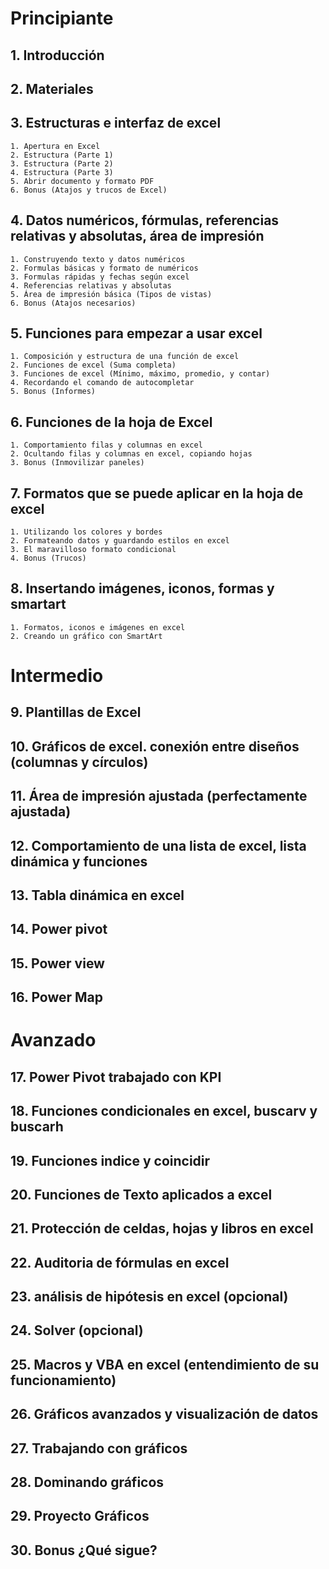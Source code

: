 # Principiante
## 1. Introducción
## 2. Materiales
## 3. Estructuras e interfaz de excel
    1. Apertura en Excel
    2. Estructura (Parte 1)
    3. Estructura (Parte 2)
    4. Estructura (Parte 3)
    5. Abrir documento y formato PDF
    6. Bonus (Atajos y trucos de Excel)
## 4. Datos numéricos, fórmulas, referencias relativas y absolutas, área de impresión
    1. Construyendo texto y datos numéricos
    2. Formulas básicas y formato de numéricos
    3. Formulas rápidas y fechas según excel
    4. Referencias relativas y absolutas
    5. Área de impresión básica (Tipos de vistas)
    6. Bonus (Atajos necesarios)
## 5. Funciones para empezar a usar excel
    1. Composición y estructura de una función de excel
    2. Funciones de excel (Suma completa)
    3. Funciones de excel (Mínimo, máximo, promedio, y contar)
    4. Recordando el comando de autocompletar
    5. Bonus (Informes)
## 6. Funciones de la hoja de Excel
    1. Comportamiento filas y columnas en excel
    2. Ocultando filas y columnas en excel, copiando hojas
    3. Bonus (Inmovilizar paneles)
## 7. Formatos que se puede aplicar en la hoja de excel
    1. Utilizando los colores y bordes
    2. Formateando datos y guardando estilos en excel
    3. El maravilloso formato condicional
    4. Bonus (Trucos)
## 8. Insertando imágenes, iconos, formas y smartart
    1. Formatos, iconos e imágenes en excel
    2. Creando un gráfico con SmartArt
# Intermedio

## 9. Plantillas de Excel

## 10. Gráficos de excel. conexión entre diseños (columnas y círculos)

## 11. Área de impresión ajustada (perfectamente ajustada)

## 12. Comportamiento de una lista de excel, lista dinámica y funciones

## 13. Tabla dinámica en excel

## 14. Power pivot

## 15. Power view

## 16. Power Map

# Avanzado

## 17. Power Pivot trabajado con KPI

## 18. Funciones condicionales en excel, buscarv y buscarh

## 19. Funciones indice y coincidir

## 20. Funciones de Texto aplicados a excel

## 21. Protección de celdas, hojas y libros en excel

## 22. Auditoria de fórmulas en excel

## 23. análisis de hipótesis en excel (opcional)

## 24. Solver (opcional)

## 25. Macros y VBA en excel (entendimiento de su funcionamiento)

## 26. Gráficos avanzados y visualización de datos

## 27. Trabajando con gráficos

## 28. Dominando gráficos

## 29. Proyecto Gráficos

## 30. Bonus ¿Qué sigue?